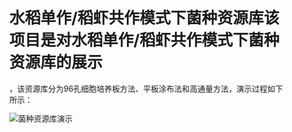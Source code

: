 # 水稻单作/稻虾共作模式下菌种资源库该项目是对水稻单作/稻虾共作模式下菌种资源库的展示
，该资源库分为96孔细胞培养板方法、平板涂布法和高通量方法，演示过程如下所示：

![菌种资源库演示](./resources/菌种资源库演示.gif)

